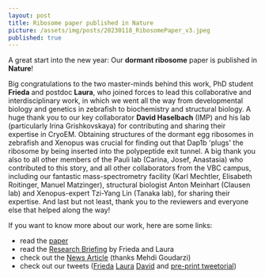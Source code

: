 ```yaml
---
layout: post
title: Ribosome paper published in Nature
picture: /assets/img/posts/20230118_RibosomePaper_v3.jpeg
published: true
---
```

A great start into the new year: Our **dormant ribosome** paper is published in **Nature**!

Big congratulations to the two master-minds behind this work, PhD student **Frieda** and postdoc **Laura**, who joined forces to lead this collaborative and interdisciplinary work, in which we went all the way from developmental biology and genetics in zebrafish to biochemistry and structural biology.
A huge thank you to our key collaborator **David Haselbach** (IMP) and his lab (particularly Irina Grishkovskaya) for contributing and sharing their expertise in CryoEM. Obtaining structures of the dormant egg ribosomes in zebrafish and Xenopus was crucial for finding out that Dap1b 'plugs' the ribosome by being inserted into the polypeptide exit tunnel. A big thank you also to all other members of the Pauli lab (Carina, Josef, Anastasia) who contributed to this story, and all other collaborators from the VBC campus, including our fantastic mass-spectrometry facility (Karl Mechtler, Elisabeth Roitinger, Manuel Matzinger), structural biologist Anton Meinhart (Clausen lab) and Xenopus-expert Tzi-Yang Lin (Tanaka lab), for sharing their expertise.
And last but not least, thank you to the reviewers and everyone else that helped along the way!

If you want to know more about our work, here are some links:
- read the [paper](https://www.nature.com/articles/s41586-022-05623-y)
- read the [Research Briefing](https://www.nature.com/articles/d41586-022-04526-2) by Frieda and Laura
- check out the [News Article](https://www.imp.ac.at/news/article/scientists-bring-the-sleep-mode-of-egg-ribosomes-to-light/) (thanks Mehdi Goudarzi)
- check out our tweets ([Frieda](https://twitter.com/FriedaLeesch/status/1615771662716125198) [Laura](https://twitter.com/llorenzoorts/status/1615790432985972736) [David](https://twitter.com/HaselbachLab/status/1615778263762358272) and [pre-print tweetorial](https://twitter.com/PauliGroup/status/1456284385372692486)) 

